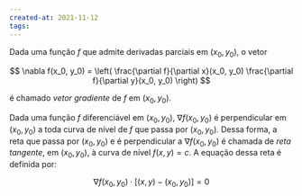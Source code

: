 ```yaml
---
created-at: 2021-11-12
tags:
---
```

Dada uma função $f$ que admite derivadas parciais em $(x_0, y_0)$, o vetor

$$
  \nabla f(x_0, y_0) = \left( \frac{\partial f}{\partial x}(x_0, y_0) \frac{\partial f}{\partial y}(x_0, y_0) \right)
$$

é chamado *vetor gradiente* de $f$ em $(x_0, y_0)$.

Dada uma função $f$ diferenciável em $(x_0, y_0)$, $\nabla f(x_0, y_0)$ é perpendicular em $(x_0, y_0)$ a toda curva de nível de $f$ que passa por $(x_0, y_0)$. Dessa forma, a reta que passa por $(x_0, y_0)$ e é perpendicular a $\nabla f(x_0, y_0)$ é chamada de *reta tangente*, em $(x_0, y_0)$, à curva de nível $f(x,y) = c$. A equação dessa reta é definida por:

$$
  \nabla f(x_0, y_0) \cdot \left[(x,y) - (x_0, y_0)\right] = 0
$$
